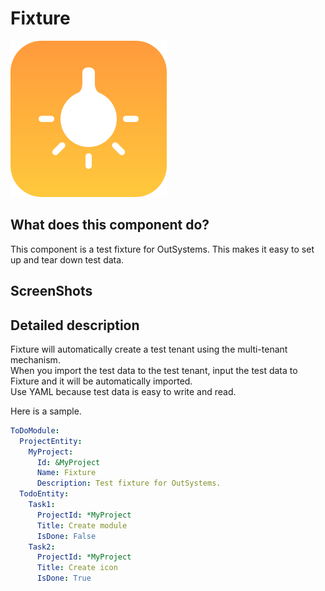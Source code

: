 # Fixture

<img src='icon/Fixture_Large.svg' width='250'/>

## What does this component do?

This component is a test fixture for OutSystems. This makes it easy to set up and tear down test data.

## ScreenShots

## Detailed description

Fixture will automatically create a test tenant using the multi-tenant mechanism.  
When you import the test data to the test tenant, input the test data to Fixture and it will be automatically imported.  
Use YAML because test data is easy to write and read.

Here is a sample.

```YAML
ToDoModule:
  ProjectEntity:
    MyProject:
      Id: &MyProject
      Name: Fixture
      Description: Test fixture for OutSystems.
  TodoEntity:
    Task1:
      ProjectId: *MyProject
      Title: Create module
      IsDone: False
    Task2:
      ProjectId: *MyProject
      Title: Create icon
      IsDone: True
```
